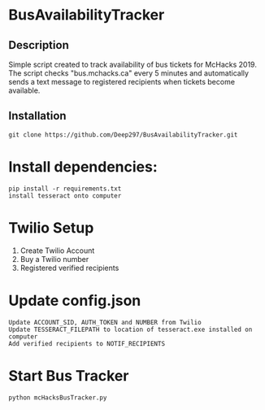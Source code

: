 # BusAvailabilityTracker

## Description
Simple script created to track availability of bus tickets for McHacks 2019. The script checks "bus.mchacks.ca" every 5 minutes and automatically sends a text message to registered recipients when tickets become available. 

## Installation
```
git clone https://github.com/Deep297/BusAvailabilityTracker.git
```

# Install dependencies:

```
pip install -r requirements.txt
install tesseract onto computer
```

# Twilio Setup
  1. Create Twilio Account
  2. Buy a Twilio number
  3. Registered verified recipients
  
# Update config.json
```
Update ACCOUNT_SID, AUTH_TOKEN and NUMBER from Twilio
Update TESSERACT_FILEPATH to location of tesseract.exe installed on computer
Add verified recipients to NOTIF_RECIPIENTS
```

# Start Bus Tracker
```
python mcHacksBusTracker.py
```
